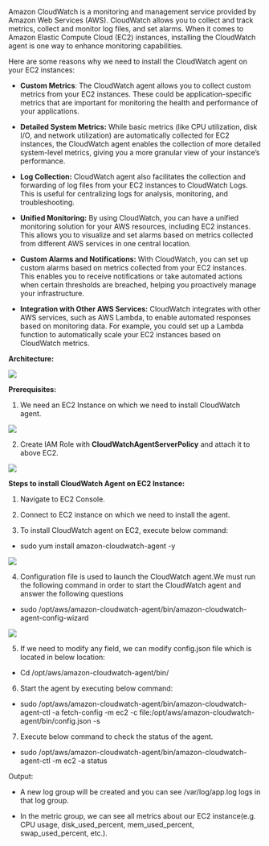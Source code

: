 
Amazon CloudWatch is a monitoring and management service provided by Amazon Web Services (AWS). CloudWatch allows you to collect and track metrics, collect and monitor log files, and set alarms. When it comes to Amazon Elastic Compute Cloud (EC2) instances, installing the CloudWatch agent is one way to enhance monitoring capabilities.

Here are some reasons why we need to install the CloudWatch agent on your EC2 instances:

- **Custom Metrics**: The CloudWatch agent allows you to collect custom metrics from your EC2 instances. These could be application-specific metrics that are important for monitoring the health and performance of your applications.

- **Detailed System Metrics:** While basic metrics (like CPU utilization, disk I/O, and network utilization) are automatically collected for EC2 instances, the CloudWatch agent enables the collection of more detailed system-level metrics, giving you a more granular view of your instance’s performance.

- **Log Collection:** CloudWatch agent also facilitates the collection and forwarding of log files from your EC2 instances to CloudWatch Logs. This is useful for centralizing logs for analysis, monitoring, and troubleshooting.

- **Unified Monitoring:** By using CloudWatch, you can have a unified monitoring solution for your AWS resources, including EC2 instances. This allows you to visualize and set alarms based on metrics collected from different AWS services in one central location.

- **Custom Alarms and Notifications:** With CloudWatch, you can set up custom alarms based on metrics collected from your EC2 instances. This enables you to receive notifications or take automated actions when certain thresholds are breached, helping you proactively manage your infrastructure.

- **Integration with Other AWS Services:** CloudWatch integrates with other AWS services, such as AWS Lambda, to enable automated responses based on monitoring data. For example, you could set up a Lambda function to automatically scale your EC2 instances based on CloudWatch metrics.

**Architecture:**

![](https://miro.medium.com/v2/resize:fit:875/1*WkIjlAFUiytTrjl42Mkohg.png)

**Prerequisites:**

1. We need an EC2 Instance on which we need to install CloudWatch agent.

![](https://miro.medium.com/v2/resize:fit:875/1*c7Bse3SUz9TSqq7kthJRuA.png)

2. Create IAM Role with **CloudWatchAgentServerPolicy** and attach it to above EC2.

![](https://miro.medium.com/v2/resize:fit:875/1*fhyoA0o7044nOIk7HOlUww.png)

**Steps to install CloudWatch Agent on EC2 Instance:**

1. Navigate to EC2 Console.

2. Connect to EC2 instance on which we need to install the agent.

3. To install CloudWatch agent on EC2, execute below command:

- sudo yum install amazon-cloudwatch-agent -y

![](https://miro.medium.com/v2/resize:fit:875/1*ZSfEOwNZ_gmoDL_DmvCzYA.png)

4. Configuration file is used to launch the CloudWatch agent.We must run the following command in order to start the CloudWatch agent and answer the following questions

- sudo /opt/aws/amazon-cloudwatch-agent/bin/amazon-cloudwatch-agent-config-wizard

![](https://miro.medium.com/v2/resize:fit:875/1*Ky_ERDW0PJPT_OwQmmcsVA.png)

5. If we need to modify any field, we can modify config.json file which is located in below location:

- Cd /opt/aws/amazon-cloudwatch-agent/bin/

6. Start the agent by executing below command:

- sudo /opt/aws/amazon-cloudwatch-agent/bin/amazon-cloudwatch-agent-ctl -a fetch-config -m ec2 -c file:/opt/aws/amazon-cloudwatch-agent/bin/config.json -s

7. Execute below command to check the status of the agent.

- sudo /opt/aws/amazon-cloudwatch-agent/bin/amazon-cloudwatch-agent-ctl -m ec2 -a status

Output:

- A new log group will be created and you can see /var/log/app.log logs in that log group.

- In the metric group, we can see all metrics about our EC2 instance(e.g. CPU usage, disk_used_percent, mem_used_percent, swap_used_percent, etc.).
